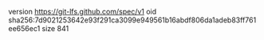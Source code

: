 version https://git-lfs.github.com/spec/v1
oid sha256:7d9021253642e93f291ca3099e949561b16abdf806da1adeb83ff761ee656ec1
size 841
